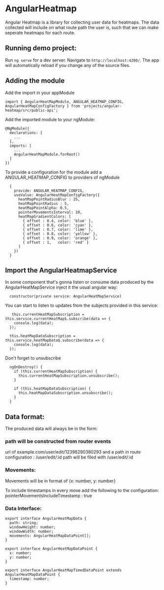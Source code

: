 # AngularHeatmap
Angular Heatmap is a library for collecting user data for heatmaps. The data collected will include on what route path the user is, such that we can make seperate heatmaps for each route.

## Running demo project:
Run `ng serve` for a dev server. Navigate to `http://localhost:4200/`. The app will automatically reload if you change any of the source files.

## Adding the module
Add the import in your appModule
```
import { AngularHeatMapModule, ANGULAR_HEATMAP_CONFIG, AngularHeatMapConfigFactory } from 'projects/angular-heatmap/src/public-api';
```

Add the imported module to your ngModule:
```
@NgModule({
  declarations: [
    ...
  ],
  imports: [
    ...
    AngularHeatMapModule.forRoot()
  ]
})
```

To provide a configuration for the module add a ANGULAR_HEATMAP_CONFIG to providers of ngModule
```
  {
    provide: ANGULAR_HEATMAP_CONFIG,
    useValue: AngularHeatMapConfigFactory({
      heatMapPointRadiusBlur : 25,
      heatMapPointRadius : 5,
      heatMapPointAlpha: 0.5,
      pointerMovementsInterval: 10,
      heatMapGradientColors: [
        { offset : 0.4, color: 'blue' },
        { offset : 0.6, color: 'cyan' },
        { offset : 0.7, color: 'lime' },
        { offset : 0.8, color: 'yellow' },
        { offset : 0.9, color: 'orange' },
        { offset : 1,   color: 'red' }
      ]
    })
  }
```

## Import the AngularHeatmapService
In some component that's gonna listen or consume data produced by the AngularHeatMapService inject it the usual angular way:
```
  constructor(private service: AngularHeatMapService)
```
You can start to listen to updates from the subjects provided in this service:
```
   this.currentHeatMapSubscription = this.service.currentHeatMap$.subscribe(data => {     
    console.log(data);
  });

  this.heatMapDataSubscription = this.service.heatMapData$.subscribe(data => {     
    console.log(data);
  });
```

Don't forget to unsubscribe
```
  ngOnDestroy() {
    if (this.currentHeatMapSubscription) {
      this.currentHeatMapSubscription.unsubscribe();
    }

    if (this.heatMapDataSubscription) {
      this.heatMapDataSubscription.unsubscribe();
    }    
  }
```

## Data format:
The produced data will always be in the form:
### path will be constructed from router events
url of example.com/user/edit/12398290380293 and a path in route configuration : /user/edit/:id
path will be filed with /user/edit/:id

### Movements:
Movements will be in format of {x: number, y: number}

To include timestamps in every move add the following to the configuration:
pointerMovementsIncludeTimestamp : true

### Data Interface:
```
export interface AngularHeatMapData {
  path: string;
  windowHeight: number;
  windowWidth: number;
  movements: AngularHeatMapDataPoint[];
}

export interface AngularHeatMapDataPoint {
  x: number;
  y: number;
}

export interface AngularHeatMapTimedDataPoint extends AngularHeatMapDataPoint {
  timestamp: number;
}
```

